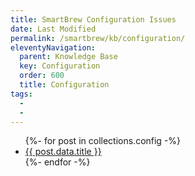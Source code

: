 ```yaml
---
title: SmartBrew Configuration Issues
date: Last Modified 
permalink: /smartbrew/kb/configuration/
eleventyNavigation:
  parent: Knowledge Base
  key: Configuration
  order: 600
  title: Configuration
tags:
  -  
  - 
---
```

<ul>
{%- for post in collections.config -%}
  <li><a href="{{ post.url | url }}">{{ post.data.title }}</a></li>
{%- endfor -%}
</ul>